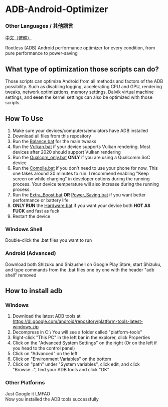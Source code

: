 # ADB-Android-Optimizer
### Other Languages / 其他語言
[中文（繁體）](https://github.com/SchneeSchmitt/ADB-Android-Optimizer/blob/main/CH_TD.md)

Rootless (ADB) Android performance optimizer for every condition, from pure performance to power-saving

## What type of optimization those scripts can do?
Those scripts can optimize Android from all methods and factors of the ADB possibility. Such as disabling logging, accelerating CPU and GPU, rendering tweaks, network optimizations, memory settings, Dalvik virtual machine settings, and **even** the kernel settings can also be optimized with those scripts. 

## How To Use
1. Make sure your devices/computers/emulators have ADB installed
2. Download all files from this repository
3. Run the [Balance.bat](https://github.com/SchneeSchmitt/ADB-Android-Optimizer/blob/main/Balanced.bat) for the main tweaks
4. Run the [Vulkan.bat](https://github.com/SchneeSchmitt/ADB-Android-Optimizer/blob/main/Vulkan.bat) if your device supports Vulkan rendering. Most devices after 2020 should support Vulkan rendering
5. Run the [Qualcom_only.bat](https://github.com/SchneeSchmitt/ADB-Android-Optimizer/blob/main/Qualcom_only.bat) **ONLY** if you are using a Qualcomm SoC device
6. Run the [Compile.bat](https://github.com/SchneeSchmitt/ADB-Android-Optimizer/blob/main/Compile.bat) if you don't need to use your phone for now. This one takes around 30 minutes to run. I recommend enabling "Keep screen on while charging" in developer options during the running process. Your device temperature will also increase during the running process.
7. Run the [Extra_Boost.bat](https://github.com/SchneeSchmitt/ADB-Android-Optimizer/blob/main/Extra_Boost.bat) **OR** [Power_Saving.bat](https://github.com/SchneeSchmitt/ADB-Android-Optimizer/blob/main/Power_Saving.bat) if you want better performance or battery life
8. **ONLY RUN** the [Hardware.bat](https://github.com/SchneeSchmitt/ADB-Android-Optimizer/blob/main/Hardware.bat) if you want your device both **HOT AS FUCK** and fast as fuck
9. Restart the device

### Windows Shell
Double-click the .bat files you want to run
### Android (Advanced)
Download both Shizuku and Shizushell on Google Play Store, start Shizuku, and type commands from the .bat files one by one with the header "adb shell" removed 

## How to install adb
### Windows
1. Download the latest ADB tools at https://dl.google.com/android/repository/platform-tools-latest-windows.zip
2. Decompress in C:\ You will see a folder called "platform-tools"
3. Right-click "This PC" in the left bar in the explorer, click Properties
4. Click on the "Advanced System Settings" on the right (Or on the left if you head to the control panel)
5. Click on "Advanced" on the left
6. Click on "Environment Variables" on the bottom
7. Click on "path" under "System variables", click edit, and click "Browse...", find your ADB tools and click "OK"

### Other Platforms
Just Google it LMFAO\
Now you installed the ADB tools successfully
